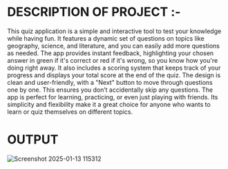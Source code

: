 
# DESCRIPTION OF PROJECT :-
      
This quiz application is a simple and interactive tool to test your knowledge while having fun. It features a dynamic set of questions on topics like geography, science, and literature, and you can easily add more questions as needed. The app provides instant feedback, highlighting your chosen answer in green if it's correct or red if it's wrong, so you know how you're doing right away. It also includes a scoring system that keeps track of your progress and displays your total score at the end of the quiz. The design is clean and user-friendly, with a "Next" button to move through questions one by one. This ensures you don’t accidentally skip any questions. The app is perfect for learning, practicing, or even just playing with friends. Its simplicity and flexibility make it a great choice for anyone who wants to learn or quiz themselves on different topics.

# OUTPUT
![Screenshot 2025-01-13 115312](https://github.com/user-attachments/assets/36ff43b2-4f11-437c-8dd5-6544504ce3a2)


